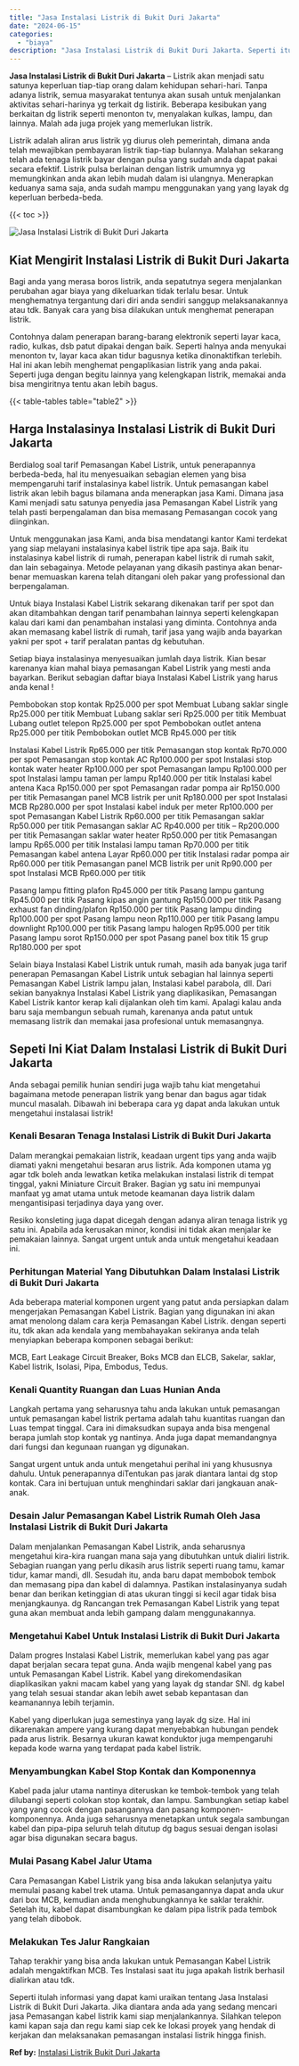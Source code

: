 ```yaml
---
title: "Jasa Instalasi Listrik di Bukit Duri Jakarta"
date: "2024-06-15"
categories: 
  - "biaya"
description: "Jasa Instalasi Listrik di Bukit Duri Jakarta. Seperti itulah informasi yang dapat kami uraikan tentang Jasa Instalasi Listrik di Bukit Duri Jakarta. Jika dia..."
---
```


**Jasa Instalasi Listrik di Bukit Duri Jakarta** – Listrik akan menjadi satu satunya keperluan tiap-tiap orang dalam kehidupan sehari-hari. Tanpa adanya listrik, semua masyarakat tentunya akan susah untuk menjalankan aktivitas sehari-harinya yg terkait dg listirik. Beberapa kesibukan yang berkaitan dg listrik seperti menonton tv, menyalakan kulkas, lampu, dan lainnya. Malah ada juga projek yang memerlukan listrik.

Listrik adalah aliran arus listrik yg diurus oleh pemerintah, dimana anda telah mewajibkan pembayaran listrik tiap-tiap bulannya. Malahan sekarang telah ada tenaga listrik bayar dengan pulsa yang sudah anda dapat pakai secara efektif. Listrik pulsa berlainan dengan listrik umumnya yg memungkinkan anda akan lebih mudah dalam isi ulangnya. Menerapkan keduanya sama saja, anda sudah mampu menggunakan yang yang layak dg keperluan berbeda-beda.

{{< toc >}}

![Jasa Instalasi Listrik di Bukit Duri Jakarta](/images/instalasi-listrik-murah09.png)

## Kiat Mengirit Instalasi Listrik di Bukit Duri Jakarta

Bagi anda yang merasa boros listrik, anda sepatutnya segera menjalankan perubahan agar biaya yang dikeluarkan tidak terlalu besar. Untuk menghematnya tergantung dari diri anda sendiri sanggup melaksanakannya atau tdk. Banyak cara yang bisa dilakukan untuk menghemat penerapan listrik.

Contohnya dalam penerapan barang-barang elektronik seperti layar kaca, radio, kulkas, dsb patut dipakai dengan baik. Seperti halnya anda menyukai menonton tv, layar kaca akan tidur bagusnya ketika dinonaktifkan terlebih. Hal ini akan lebih menghemat pengaplikasian listrik yang anda pakai. Seperti juga dengan begitu lainnya yang kelengkapan listrik, memakai anda bisa mengiritnya tentu akan lebih bagus.

{{< table-tables table="table2" >}}

## Harga Instalasinya Instalasi Listrik di Bukit Duri Jakarta

Berdialog soal tarif Pemasangan Kabel Listrik, untuk penerapannya berbeda-beda, hal itu menyesuaikan sebagian elemen yang bisa mempengaruhi tarif instalasinya kabel listrik. Untuk pemasangan kabel listrik akan lebih bagus bilamana anda menerapkan jasa Kami. Dimana jasa Kami menjadi satu satunya penyedia jasa Pemasangan Kabel Listrik yang telah pasti berpengalaman dan bisa memasang Pemasangan cocok yang diinginkan.

Untuk menggunakan jasa Kami, anda bisa mendatangi kantor Kami terdekat yang siap melayani instalasinya kabel listrik tipe apa saja. Baik itu instalasinya kabel listrik di rumah, penerapan kabel listrik di rumah sakit, dan lain sebagainya. Metode pelayanan yang dikasih pastinya akan benar-benar memuaskan karena telah ditangani oleh pakar yang professional dan berpengalaman.

Untuk biaya Instalasi Kabel Listrik sekarang dikenakan tarif per spot dan akan ditambahkan dengan tarif penambahan lainnya seperti kelengkapan kalau dari kami dan penambahan instalasi yang diminta. Contohnya anda akan memasang kabel listrik di rumah, tarif jasa yang wajib anda bayarkan yakni per spot + tarif peralatan pantas dg kebutuhan.

Setiap biaya instalasinya menyesuaikan jumlah daya listrik. Kian besar karenanya kian mahal biaya pemasangan Kabel Listrik yang mesti anda bayarkan. Berikut sebagian daftar biaya Instalasi Kabel Listrik yang harus anda kenal !

Pembobokan stop kontak Rp25.000 per spot Membuat Lubang saklar single Rp25.000 per titik Membuat Lubang saklar seri Rp25.000 per titik Membuat Lubang outlet telepon Rp25.000 per spot Pembobokan outlet antena Rp25.000 per titik Pembobokan outlet MCB Rp45.000 per titik

Instalasi Kabel Listrik Rp65.000 per titik Pemasangan stop kontak Rp70.000 per spot Pemasangan stop kontak AC Rp100.000 per spot Instalasi stop kontak water heater Rp100.000 per spot Pemasangan lampu Rp100.000 per spot Instalasi lampu taman per lampu Rp140.000 per titik Instalasi kabel antena Kaca Rp150.000 per spot Pemasangan radar pompa air Rp150.000 per titik Pemasangan panel MCB listrik per unit Rp180.000 per spot Instalasi MCB Rp280.000 per spot Instalasi kabel induk per meter Rp100.000 per spot Pemasangan Kabel Listrik Rp60.000 per titik Pemasangan saklar Rp50.000 per titik Pemasangan saklar AC Rp40.000 per titik – Rp200.000 per titik Pemasangan saklar water heater Rp50.000 per titik Pemasangan lampu Rp65.000 per titik Instalasi lampu taman Rp70.000 per titik Pemasangan kabel antena Layar Rp60.000 per titik Instalasi radar pompa air Rp60.000 per titik Pemasangan panel MCB listrik per unit Rp90.000 per spot Instalasi MCB Rp60.000 per titik

Pasang lampu fitting plafon Rp45.000 per titik Pasang lampu gantung Rp45.000 per titik Pasang kipas angin gantung Rp150.000 per titik Pasang exhaust fan dinding/plafon Rp150.000 per titik Pasang lampu dinding Rp100.000 per spot Pasang lampu neon Rp110.000 per titik Pasang lampu downlight Rp100.000 per titik Pasang lampu halogen Rp95.000 per titik Pasang lampu sorot Rp150.000 per spot Pasang panel box titik 15 grup Rp180.000 per spot

Selain biaya Instalasi Kabel Listrik untuk rumah, masih ada banyak juga tarif penerapan Pemasangan Kabel Listrik untuk sebagian hal lainnya seperti Pemasangan Kabel Listrik lampu jalan, Instalasi kabel parabola, dll. Dari sekian banyaknya Instalasi Kabel Listrik yang diaplikasikan, Pemasangan Kabel Listrik kantor kerap kali dijalankan oleh tim kami. Apalagi kalau anda baru saja membangun sebuah rumah, karenanya anda patut untuk memasang listrik dan memakai jasa profesional untuk memasangnya.

## Sepeti Ini Kiat Dalam Instalasi Listrik di Bukit Duri Jakarta


Anda sebagai pemilik hunian sendiri juga wajib tahu kiat mengetahui bagaimana metode penerapan listrik yang benar dan bagus agar tidak muncul masalah. Dibawah ini beberapa cara yg dapat anda lakukan untuk mengetahui instalasai listrik!

### Kenali Besaran Tenaga Instalasi Listrik di Bukit Duri Jakarta

Dalam merangkai pemakaian listrik, keadaan urgent tips yang anda wajib diamati yakni mengetahui besaran arus listrik. Ada komponen utama yg agar tdk boleh anda lewatkan ketika melakukan instalasi listrik di tempat tinggal, yakni Miniature Circuit Braker. Bagian yg satu ini mempunyai manfaat yg amat utama untuk metode keamanan daya listrik dalam mengantisipasi terjadinya daya yang over.

Resiko konsleting juga dapat dicegah dengan adanya aliran tenaga listrik yg satu ini. Apabila ada kerusakan minor, kondisi ini tidak akan menjalar ke pemakaian lainnya. Sangat urgent untuk anda untuk mengetahui keadaan ini.

### Perhitungan Material Yang Dibutuhkan Dalam Instalasi Listrik di Bukit Duri Jakarta

Ada beberapa material komponen urgent yang patut anda persiapkan dalam mengerjakan Pemasangan Kabel Listrik. Bagian yang digunakan ini akan amat menolong dalam cara kerja Pemasangan Kabel Listrik. dengan seperti itu, tdk akan ada kendala yang membahayakan sekiranya anda telah menyiapkan beberapa komponen sebagai berikut:

MCB, Eart Leakage Circuit Breaker, Boks MCB dan ELCB, Sakelar, saklar, Kabel listrik, Isolasi, Pipa, Embodus, Tedus.

### Kenali Quantity Ruangan dan Luas Hunian Anda

Langkah pertama yang seharusnya tahu anda lakukan untuk pemasangan untuk pemasangan kabel listrik pertama adalah tahu kuantitas ruangan dan Luas tempat tinggal. Cara ini dimaksudkan supaya anda bisa mengenal berapa jumlah stop kontak yg nantinya. Anda juga dapat memandangnya dari fungsi dan kegunaan ruangan yg digunakan.

Sangat urgent untuk anda untuk mengetahui perihal ini yang khususnya dahulu. Untuk penerapannya diTentukan pas jarak diantara lantai dg stop kontak. Cara ini bertujuan untuk menghindari saklar dari jangkauan anak-anak.

### Desain Jalur Pemasangan Kabel Listrik Rumah Oleh Jasa Instalasi Listrik di Bukit Duri Jakarta

Dalam menjalankan Pemasangan Kabel Listrik, anda seharusnya mengetahui kira-kira ruangan mana saja yang dibutuhkan untuk dialiri listrik. Sebagian ruangan yang perlu dikasih arus listrik seperti ruang tamu, kamar tidur, kamar mandi, dll. Sesudah itu, anda baru dapat membobok tembok dan memasang pipa dan kabel di dalamnya. Pastikan instalasinyanya sudah benar dan berikan ketinggian di atas ukuran tinggi si kecil agar tidak bisa menjangkaunya. dg Rancangan trek Pemasangan Kabel Listrik yang tepat guna akan membuat anda lebih gampang dalam menggunakannya.

### Mengetahui Kabel Untuk Instalasi Listrik di Bukit Duri Jakarta

Dalam progres Instalasi Kabel Listrik, memerlukan kabel yang pas agar dapat berjalan secara tepat guna. Anda wajib mengenal kabel yang pas untuk Pemasangan Kabel Listrik. Kabel yang direkomendasikan diaplikasikan yakni macam kabel yang yang layak dg standar SNI. dg kabel yang telah sesuai standar akan lebih awet sebab kepantasan dan keamanannya lebih terjamin.

Kabel yang diperlukan juga semestinya yang layak dg size. Hal ini dikarenakan ampere yang kurang dapat menyebabkan hubungan pendek pada arus listrik. Besarnya ukuran kawat konduktor juga mempengaruhi kepada kode warna yang terdapat pada kabel listrik.

### Menyambungkan Kabel Stop Kontak dan Komponennya

Kabel pada jalur utama nantinya diteruskan ke tembok-tembok yang telah dilubangi seperti colokan stop kontak, dan lampu. Sambungkan setiap kabel yang yang cocok dengan pasangannya dan pasang komponen-komponennya. Anda juga seharusnya menetapkan untuk segala sambungan kabel dan pipa-pipa seluruh telah ditutup dg bagus sesuai dengan isolasi agar bisa digunakan secara bagus.

### Mulai Pasang Kabel Jalur Utama

Cara Pemasangan Kabel Listrik yang bisa anda lakukan selanjutya yaitu memulai pasang kabel trek utama. Untuk pemasangannya dapat anda ukur dari box MCB, kemudian anda menghubungkannya ke saklar terakhir. Setelah itu, kabel dapat disambungkan ke dalam pipa listrik pada tembok yang telah dibobok.

### Melakukan Tes Jalur Rangkaian

Tahap terakhir yang bisa anda lakukan untuk Pemasangan Kabel Listrik adalah mengaktifkan MCB. Tes Instalasi saat itu juga apakah listrik berhasil dialirkan atau tdk.

Seperti itulah informasi yang dapat kami uraikan tentang Jasa Instalasi Listrik di Bukit Duri Jakarta. Jika diantara anda ada yang sedang mencari jasa Pemasangan kabel listrik kami siap menjalankannya. Silahkan telepon kami kapan saja dan regu kami siap cek ke lokasi proyek yang hendak di kerjakan dan melaksanakan pemasangan instalasi listrik hingga finish.

**Ref by:** [Instalasi Listrik Bukit Duri Jakarta](https://id.wikipedia.org/wiki/Instalasi)
